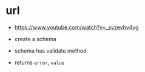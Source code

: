 # url

- https://www.youtube.com/watch?v=_svzevhv4vg

- create a schema
- schema has validate method
- returns `error`, `value`
